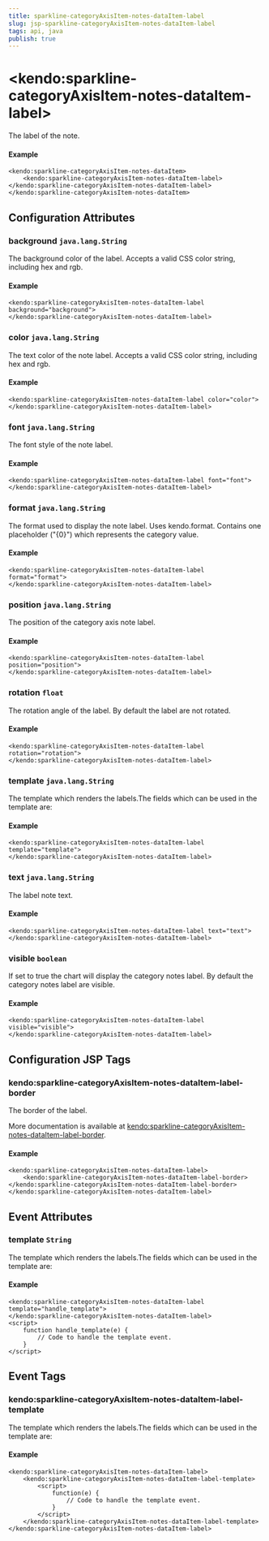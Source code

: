 ```yaml
---
title: sparkline-categoryAxisItem-notes-dataItem-label
slug: jsp-sparkline-categoryAxisItem-notes-dataItem-label
tags: api, java
publish: true
---
```


# \<kendo:sparkline-categoryAxisItem-notes-dataItem-label\>

The label of the note.

#### Example
    <kendo:sparkline-categoryAxisItem-notes-dataItem>
        <kendo:sparkline-categoryAxisItem-notes-dataItem-label></kendo:sparkline-categoryAxisItem-notes-dataItem-label>
    </kendo:sparkline-categoryAxisItem-notes-dataItem>

## Configuration Attributes

### background `java.lang.String`

The background color of the label. Accepts a valid CSS color string, including hex and rgb.

#### Example
    <kendo:sparkline-categoryAxisItem-notes-dataItem-label background="background">
    </kendo:sparkline-categoryAxisItem-notes-dataItem-label>

### color `java.lang.String`

The text color of the note label. Accepts a valid CSS color string, including hex and rgb.

#### Example
    <kendo:sparkline-categoryAxisItem-notes-dataItem-label color="color">
    </kendo:sparkline-categoryAxisItem-notes-dataItem-label>

### font `java.lang.String`

The font style of the note label.

#### Example
    <kendo:sparkline-categoryAxisItem-notes-dataItem-label font="font">
    </kendo:sparkline-categoryAxisItem-notes-dataItem-label>

### format `java.lang.String`

The format used to display the note label. Uses kendo.format. Contains one placeholder ("{0}") which represents the category value.

#### Example
    <kendo:sparkline-categoryAxisItem-notes-dataItem-label format="format">
    </kendo:sparkline-categoryAxisItem-notes-dataItem-label>

### position `java.lang.String`

The position of the category axis note label.

#### Example
    <kendo:sparkline-categoryAxisItem-notes-dataItem-label position="position">
    </kendo:sparkline-categoryAxisItem-notes-dataItem-label>

### rotation `float`

The rotation angle of the label. By default the label are not rotated.

#### Example
    <kendo:sparkline-categoryAxisItem-notes-dataItem-label rotation="rotation">
    </kendo:sparkline-categoryAxisItem-notes-dataItem-label>

### template `java.lang.String`

The template which renders the labels.The fields which can be used in the template are:

#### Example
    <kendo:sparkline-categoryAxisItem-notes-dataItem-label template="template">
    </kendo:sparkline-categoryAxisItem-notes-dataItem-label>

### text `java.lang.String`

The label note text.

#### Example
    <kendo:sparkline-categoryAxisItem-notes-dataItem-label text="text">
    </kendo:sparkline-categoryAxisItem-notes-dataItem-label>

### visible `boolean`

If set to true the chart will display the category notes label. By default the category notes label are visible.

#### Example
    <kendo:sparkline-categoryAxisItem-notes-dataItem-label visible="visible">
    </kendo:sparkline-categoryAxisItem-notes-dataItem-label>


##  Configuration JSP Tags

### kendo:sparkline-categoryAxisItem-notes-dataItem-label-border

The border of the label.

More documentation is available at [kendo:sparkline-categoryAxisItem-notes-dataItem-label-border](sparkline/categoryaxisitem-notes-dataitem-label-border).

#### Example

    <kendo:sparkline-categoryAxisItem-notes-dataItem-label>
        <kendo:sparkline-categoryAxisItem-notes-dataItem-label-border></kendo:sparkline-categoryAxisItem-notes-dataItem-label-border>
    </kendo:sparkline-categoryAxisItem-notes-dataItem-label>


## Event Attributes

### template `String`

The template which renders the labels.The fields which can be used in the template are:


#### Example
    <kendo:sparkline-categoryAxisItem-notes-dataItem-label template="handle_template">
    </kendo:sparkline-categoryAxisItem-notes-dataItem-label>
    <script>
        function handle_template(e) {
            // Code to handle the template event.
        }
    </script>

## Event Tags

### kendo:sparkline-categoryAxisItem-notes-dataItem-label-template

The template which renders the labels.The fields which can be used in the template are:


#### Example
    <kendo:sparkline-categoryAxisItem-notes-dataItem-label>
        <kendo:sparkline-categoryAxisItem-notes-dataItem-label-template>
            <script>
                function(e) {
                    // Code to handle the template event.
                }
            </script>
        </kendo:sparkline-categoryAxisItem-notes-dataItem-label-template>
    </kendo:sparkline-categoryAxisItem-notes-dataItem-label>

 
